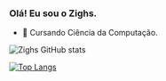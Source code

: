 ### Olá! Eu sou o Zighs.

- 🌱 Cursando Ciência da Computação.



![Zighs GitHub stats](https://github-readme-stats.vercel.app/api?username=Zighs&show_icons=true)



[![Top Langs](https://github-readme-stats.vercel.app/api/top-langs/?username=Zighs&langs_count=8)](https://github.com/anuraghazra/github-readme-stats)
